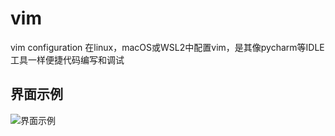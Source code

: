 # vim
vim configuration
在linux，macOS或WSL2中配置vim，是其像pycharm等IDLE工具一样便捷代码编写和调试

## 界面示例
![界面示例](vim/demo.png)

